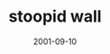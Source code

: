 ---
layout: base.njk
title : 'stoopid wall' 
view_title : 'stoopid wall' 
year : '2001' 
date : '2001-09-10' 
img_file : '/drawing/ifoundyourkeys.png' 
html_file : 'stupidwall' 
next_html : 'wrongme.html' 
year_order : '194' 
permalink : "title/{{html_file}}.html"
---